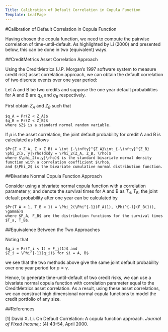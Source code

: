```yaml
---
Title: Calibration of Default Correlation in Copula Function
Template: LeafPage
---
```


#Calibration of Default Correlation in Copula Function

Having chosen the copula function, we need to compute the pairwise correlation of time-until-default. As highlighted by Li (2000) and presented below, this can be done in two (equivalent) ways.

##CreditMetrics Asset Correlation Approach

Using the CreditMetrics (J.P. Morgan’s 1997 software system to measure credit risk) asset correlation approach, we can obtain the default correlation of two discrete events over one year period:

Let A and B be two credits and suppose the one year default probabilities for A and B are $q_A$ and $q_B$ respectively. 

First obtain $Z_A$ and $Z_B$ such that

	$q_A = Pr(Z < Z_A)$
	$q_B = Pr(Z < Z_B)$
	where $Z$ is a standard normal random variable. 

If $\rho$ is the asset correlation, the joint default probability for credit A and B is calculated as follows

	$Pr(Z < Z_A, Z < Z_B) = \int_{-\infty}^{Z_A}\int_{-\infty}^{Z_B} \phi_2(x, y|\rho)dxdy = \Phi_2(Z_A, Z_B, \rho)$
	where $\phi_2(x,y|\rho)$ is the standard bivariate normal density function with a correlation coefficient $\rho$, 
	and $\Phi_2$ is the bivariate cumulative normal distribution function. 

##Bivariate Normal Copula Function Approach

Consider using a bivariate normal copula function with a correlation parameter $\gamma$, and denote the survival times for A and B as $T_A, T_B$, the joint default probability after one year can be calculated by

	$Pr(T_A < 1, T_B < 1) = \Phi_2(\Phi^{-1}(F_A(1), \Phi^{-1}(F_B(1)), \gamma)$ 
	where $F_A, F_B$ are the distribution functions for the survival times $T_a, T_B$.

##Equivalence Between the Two Approaches

Noting that

	$q_i = Pr(T_i < 1) = F_j(1)$ and
	$Z_i = \Phi^{-1}(q_i)$ for $i = A, B$

we see that the two methods above give the same joint default probability over one year period for $\rho = \gamma$.

Hence, to generate time-until-default of two credit risks, we can use a bivariate normal copula function with correlation parameter equal to the CreditMetrics asset correlation. As a result, using these asset correlations, we can construct high dimensional normal copula functions to model the credit portfolio of any size.

##References

[1] David X. Li. On Default Correlation: A copula function approach. *Journal of Fixed Income,*: (4):43-54, April 2000.
